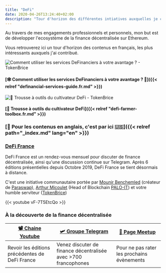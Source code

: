 ```yaml
---
title: "DeFi"
date: 2020-04-26T13:24:40+02:00
description: "Tour d'horizon des différentes intiatives auxquelles je contribue dans la DeFi."
---
```


Au travers de mes engagements professionnels et personnels, mon but est de développer l'ecosystème de la finance décentralisée sur Ethereum.

Vous retrouverez ici un tour d'horizon des contenus en français, les plus intéressants auxquels j'ai contribué.

![Comment utiliser les services DeFinanciers à votre avantage ? - TokenBrice](/img/2020/definancial-services-guide/cover-fr.resized.jpeg)

#### [🕸 Comment utiliser les services DeFinanciers à votre avantage ? 💸]({{< relref "definancial-services-guide.fr.md" >}})

![🧰 Trousse à outils du cultivateur DeFi - TokenBrice](/img/2020/defi-farmer-toolbox/cover-fr.jpeg)

#### [🧰 Trousse à outils du cultivateur DeFi]({{< relref "defi-farmer-toolbox.fr.md" >}})

### [🗽 Pour les contenus en anglais, c'est par ici 🇺🇸]({{< relref path="_index.md" lang="en" >}})

### [DeFi France](https://www.meetup.com/DeFi-France/)

DeFi France est un rendez-vous mensuel pour discuter de finance décentralisée, ainsi qu'une discussion continue sur Telegram. Après 6 éditions présentielles depuis Octobre 2019, DeFi France se tient désormais à distance.

C'est une initiative communautaire portée par [Mounir Benchemled](https://twitter.com/mounibec) (créateur de [Paraswap](https://paraswap.io)), [Arthur Micoulet](https://twitter.com/arthurmicoulet) (Head of Blockchain [PALO-IT](https://www.palo-it.com/)) et votre humble serviteur ([TokenBrice](https://twitter.com/TokenBrice))

{{< youtube vF-7T5EtcQo >}}

### À la découverte de la finance décentralisée

|  [📽 Chaine Youtube](https://www.youtube.com/channel/UCztkHfSVCdriSpzvZF7Qwtg) | [🛩 Groupe Telegram](https://t.me/defifrance) | [🍻 Page Meetup](https://www.meetup.com/DeFi-France/) |
| --- | --- | --- |
|  Revoir les éditions précédentes de DeFi France | Venez discuter de finance décentralisée avec >700 francophones | Pour ne pas rater les prochains évènements |